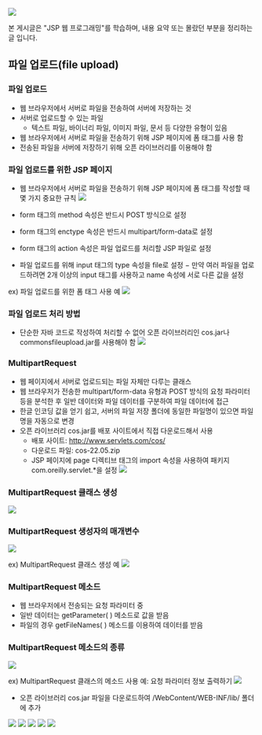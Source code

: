 ![](https://i.imgur.com/AcMiLCW.png)

본 게시글은 "JSP 웹 프로그래밍"를 학습하며, 내용 요약 또는 몰랐던 부분을 정리하는 글 입니다.

## 파일 업로드(file upload)

### 파일 업로드

- 웹 브라우저에서 서버로 파일을 전송하여 서버에 저장하는 것
- 서버로 업로드할 수 있는 파일
  - 텍스트 파일, 바이너리 파일, 이미지 파일, 문서 등 다양한 유형이 있음
- 웹 브라우저에서 서버로 파일을 전송하기 위해 JSP 페이지에 폼 태그를 사용
  함
- 전송된 파일을 서버에 저장하기 위해 오픈 라이브러리를 이용해야 함

### 파일 업로드를 위한 JSP 페이지

- 웹 브라우저에서 서버로 파일을 전송하기 위해 JSP 페이지에 폼 태그를 작성할 때 몇 가지 중요한 규칙
  ![](https://i.imgur.com/BQOJwEM.png)

- form 태그의 method 속성은 반드시 POST 방식으로 설정
- form 태그의 enctype 속성은 반드시 multipart/form-data로 설정
- form 태그의 action 속성은 파일 업로드를 처리할 JSP 파일로 설정
- 파일 업로드를 위해 input 태그의 type 속성을 file로 설정
  − 만약 여러 파일을 업로드하려면 2개 이상의 input 태그를 사용하고 name 속성에 서로 다른 값을 설정

ex) 파일 업로드를 위한 폼 태그 사용 예
![](https://i.imgur.com/m59zm00.png)

### 파일 업로드 처리 방법

- 단순한 자바 코드로 작성하여 처리할 수 없어 오픈 라이브러리인 cos.jar나 commonsfileupload.jar를 사용해야 함
  ![](https://i.imgur.com/cAFtZXz.png)

### MultipartRequest

- 웹 페이지에서 서버로 업로드되는 파일 자체만 다루는 클래스
- 웹 브라우저가 전송한 multipart/form-data 유형과 POST 방식의 요청 파라미터 등을 분석한 후 일반 데이터와 파일 데이터를 구분하여 파일 데이터에 접근
- 한글 인코딩 값을 얻기 쉽고, 서버의 파일 저장 폴더에 동일한 파일명이 있으면 파일명을 자동으로 변경
- 오픈 라이브러리 cos.jar를 배포 사이트에서 직접 다운로드해서 사용
  - 배포 사이트: http://www.servlets.com/cos/
  - 다운로드 파일: cos-22.05.zip
  - JSP 페이지에 page 디렉티브 태그의 import 속성을 사용하여 패키지 com.oreilly.servlet.\*을 설정
    ![](https://i.imgur.com/hkaOMIU.png)

### MultipartRequest 클래스 생성

![](https://i.imgur.com/Te9tAEv.png)

### MultipartRequest 생성자의 매개변수

![](https://i.imgur.com/8QhwUsM.png)

ex) MultipartRequest 클래스 생성 예
![](https://i.imgur.com/59O0vY2.png)

### MultipartRequest 메소드

- 웹 브라우저에서 전송되는 요청 파라미터 중
- 일반 데이터는 getParameter( ) 메소드로 값을 받음
- 파일의 경우 getFileNames( ) 메소드를 이용하여 데이터를 받음

### MultipartRequest 메소드의 종류

![](https://i.imgur.com/59O0vY2.png)

ex) MultipartRequest 클래스의 메소드 사용 예: 요청 파라미터 정보 출력하기
![](https://i.imgur.com/59O0vY2.png)

- 오픈 라이브러리 cos.jar 파일을 다운로드하여 /WebContent/WEB-INF/lib/ 폴더에 추가

![](https://i.imgur.com/oriu0rb.png)
![](https://i.imgur.com/mFXPqz1.png)
![](https://i.imgur.com/kan1gxU.png)
![](https://i.imgur.com/tag9Cqr.png)
![](https://i.imgur.com/bIlNRGC.png)
